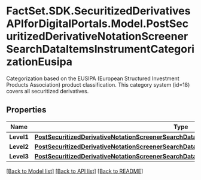 # FactSet.SDK.SecuritizedDerivativesAPIforDigitalPortals.Model.PostSecuritizedDerivativeNotationScreenerSearchDataItemsInstrumentCategorizationEusipa
Categorization based on the EUSIPA (European Structured Investment Products Association) product classification. This category system (id=18) covers all securitized derivatives.

## Properties

Name | Type | Description | Notes
------------ | ------------- | ------------- | -------------
**Level1** | [**PostSecuritizedDerivativeNotationScreenerSearchDataItemsInstrumentCategorizationDdvLevel1**](PostSecuritizedDerivativeNotationScreenerSearchDataItemsInstrumentCategorizationDdvLevel1.md) |  | [optional] 
**Level2** | [**PostSecuritizedDerivativeNotationScreenerSearchDataItemsInstrumentCategorizationEusipaLevel2**](PostSecuritizedDerivativeNotationScreenerSearchDataItemsInstrumentCategorizationEusipaLevel2.md) |  | [optional] 
**Level3** | [**PostSecuritizedDerivativeNotationScreenerSearchDataItemsInstrumentCategorizationEusipaLevel3**](PostSecuritizedDerivativeNotationScreenerSearchDataItemsInstrumentCategorizationEusipaLevel3.md) |  | [optional] 

[[Back to Model list]](../README.md#documentation-for-models) [[Back to API list]](../README.md#documentation-for-api-endpoints) [[Back to README]](../README.md)

